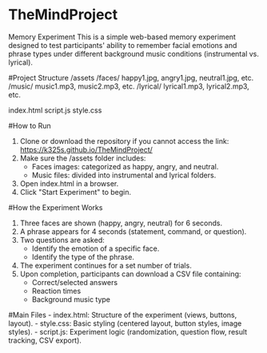 # TheMindProject

Memory Experiment
This is a simple web-based memory experiment designed to test participants' ability to remember facial emotions and phrase types under different background music conditions (instrumental vs. lyrical).

#Project Structure
/assets
  /faces/
    happy1.jpg, angry1.jpg, neutral1.jpg, etc.
  /music/
    music1.mp3, music2.mp3, etc.
  /lyrical/
    lyrical1.mp3, lyrical2.mp3, etc.

index.html
script.js
style.css

#How to Run
1. Clone or download the repository if you cannot access the link: https://k325s.github.io/TheMindProject/
2. Make sure the /assets folder includes:
    - Faces images: categorized as happy, angry, and neutral.
    - Music files: divided into instrumental and lyrical folders.
3. Open index.html in a browser.
4. Click "Start Experiment" to begin.

#How the Experiment Works
1. Three faces are shown (happy, angry, neutral) for 6 seconds.
2. A phrase appears for 4 seconds (statement, command, or question).
3. Two questions are asked:
    - Identify the emotion of a specific face.
    - Identify the type of the phrase.
4. The experiment continues for a set number of trials.
5. Upon completion, participants can download a CSV file containing:
    - Correct/selected answers
    - Reaction times
    - Background music type

#Main Files
    - index.html: Structure of the experiment (views, buttons, layout).
    - style.css: Basic styling (centered layout, button styles, image styles).
    - script.js: Experiment logic (randomization, question flow, result tracking, CSV export).
